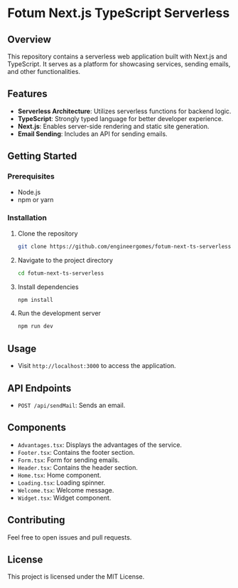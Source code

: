 # Fotum Next.js TypeScript Serverless

## Overview

This repository contains a serverless web application built with Next.js and TypeScript. It serves as a platform for showcasing services, sending emails, and other functionalities.

## Features

- **Serverless Architecture**: Utilizes serverless functions for backend logic.
- **TypeScript**: Strongly typed language for better developer experience.
- **Next.js**: Enables server-side rendering and static site generation.
- **Email Sending**: Includes an API for sending emails.

## Getting Started

### Prerequisites

- Node.js
- npm or yarn

### Installation

1. Clone the repository
   ```bash
   git clone https://github.com/engineergomes/fotum-next-ts-serverless.git
   ```

2. Navigate to the project directory
   ```bash
   cd fotum-next-ts-serverless
   ```

3. Install dependencies
   ```bash
   npm install
   ```

4. Run the development server
   ```bash
   npm run dev
   ```

## Usage

- Visit `http://localhost:3000` to access the application.

## API Endpoints

- `POST /api/sendMail`: Sends an email.

## Components

- `Advantages.tsx`: Displays the advantages of the service.
- `Footer.tsx`: Contains the footer section.
- `Form.tsx`: Form for sending emails.
- `Header.tsx`: Contains the header section.
- `Home.tsx`: Home component.
- `Loading.tsx`: Loading spinner.
- `Welcome.tsx`: Welcome message.
- `Widget.tsx`: Widget component.

## Contributing

Feel free to open issues and pull requests.

## License

This project is licensed under the MIT License.
